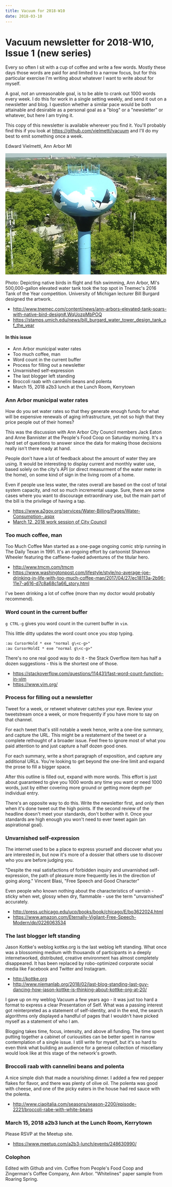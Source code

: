 ```yaml
---
title: Vacuum for 2018-W10
date: 2018-03-10
---
```

# Vacuum newsletter for 2018-W10, Issue 1 (new series)

Every so often I sit with a cup of coffee and write a few words.
Mostly these days those words are paid for and limited to a narrow
focus, but for this particular exercise I'm writing about whatever
I want to write about for myself. 

A goal, not an unreasonable goal, is to be able to crank out 1000
words every week. I do this for work in a single setting weekly,
and send it out on a newsletter and blog. I question whether a
similar pace would be both attainable and desirable as a personal
goal as a "blog" or a "newsletter" or whatever, but here I am trying it.

This copy of this newsletter is available wherever you find it.
You'll probably find this if you look at https://github.com/vielmetti/vacuum 
and I'll do my best to emit something once a week.

Edward Vielmetti, Ann Arbor MI

![Ann Arbor water tank](https://github.com/vielmetti/vacuum/blob/master/photos/2018/Tnemec2016TankofYearAnnArbor_600.jpg)

Photo: Depicting native birds in flight and fish swimming, Ann
Arbor, MI's 500,000-gallon elevated water tank took the top spot
in Tnemec's 2016 Tank of the Year competition. University of
Michigan lecturer Bill Burgard designed the artwork.

* http://www.tnemec.com/content/news/ann-arbors-elevated-tank-soars-with-native-bird-design#.WqUozpMbPOQ
* https://stamps.umich.edu/news/bill_burgard_water_tower_design_tank_of_the_year

#### In this issue

* Ann Arbor municipal water rates
* Too much coffee, man
* Word count in the current buffer
* Process for filling out a newsletter
* Unvarnished self-expression
* The last blogger left standing
* Broccoli raab with cannelini beans and polenta
* March 15, 2018 a2b3 lunch at the Lunch Room, Kerrytown

### Ann Arbor municipal water rates

How do you set water rates so that they generate enough funds
for what will be expensive renewals of aging infrastructure,
yet not so high that they price people out of their homes?

This was the discussion with Ann Arbor City Council members
Jack Eaton and Anne Bannister at
the People's Food Coop on Saturday morning. It's a hard set of questions to
answer since the data for making those decisions really isn't
there ready at hand.

People don't have a lot of feedback about the amount of water they
are using. It would be interesting to display current and monthly
water use, based solely on the city's API (or direct measurment of
the water meter in the home), on some kind of sign in the living room
of a home.

Even if people use less water, the rates overall are based on
the cost of total system capacity, and not so much incremental
usage. Sure, there are some cases where you want to discourage
extraordinary use, but the main part of the bill is the privilege
of having a tap.

* https://www.a2gov.org/services/Water-Billing/Pages/Water-Consumption-.aspx
* [March 12, 2018 work session of City Council](http://a2gov.legistar.com/LegislationDetail.aspx?ID=3359068&GUID=A8CD195A-9022-498C-B79D-B7C229CD2698&Options=&Search=)

### Too much coffee, man

Too Much Coffee Man started as a one-page ongoing comic strip running in The Daily Texan in 1991.
It's an ongoing effort by cartoonist Shannon Wheeler featuring the caffiene-fueled
adventures of the titular hero.

* http://www.tmcm.com/tmcm
* https://www.washingtonpost.com/lifestyle/style/no-average-joe-drinking-in-life-with-too-much-coffee-man/2017/04/27/ec18113a-2b96-11e7-a616-d7c8a68c1a66_story.html

I've been drinking a lot of coffee (more than my doctor
would probably recommend).

### Word count in the current buffer

`g CTRL-g` gives you word count in the current buffer in `vim`.

This little ditty updates the word count once you stop typing.

```
:au CursorHold * exe "normal g\<c-g>"
:au CursorHoldI * exe "normal g\<c-g>"
```

There's no one real good way to do it - the Stack Overflow item
has half a dozen suggestions - this is the shortest one of those.

* https://stackoverflow.com/questions/114431/fast-word-count-function-in-vim
* https://www.vim.org/

### Process for filling out a newsletter

Tweet for a week, or retweet whatever catches your eye.
Review your tweetstream once a week, or more frequently
if you have more to say on that channel.

For each tweet that's still notable a week hence, write a one-line
summary, and capture the URL. This might be a restatement
of the tweet or a complete rethought of a broader issue.
Feel free to ignore most of what you paid attention to
and just capture a half dozen good ones.

For each summary, write a short paragraph of exposition, and capture
any additional URLs. You're looking to get beyond the one-line
limit and expand the prose to fill a bigger space.

After this outline is filled out, expand with more words.
This effort is just about guaranteed to give you 1000 words
any time you want or need 1000 words, just by either covering
more ground or getting more depth per individual entry.

There's an opposite way to do this. Write the newsletter first, and
only then when it's done tweet out the high points. If the second
review of the headline doesn't meet your standards, don't bother with
it. Once your standards are high enough you won't need to ever tweet
again (an aspirational goal).

### Unvarnished self-expression

The internet used to be a place to express yourself and discover
what you are interested in, but now it's more of a dossier that
others use to discover who you are before judging you.

"Despite the real satisfactions of forbidden inquiry and unvarnished
self-expression, the path of pleasure more frequently lies in the
direction of going along." Vincent Blasi, "Free Speech and Good Character"

Even people who known nothing about the characteristics of
varnish - sticky when wet, glossy when dry, flammable - use the term "unvarnished" accurately.

* http://press.uchicago.edu/ucp/books/book/chicago/E/bo3622024.html
* https://www.amazon.com/Eternally-Vigilant-Free-Speech-Modern/dp/0226063534

### The last blogger left standing

Jason Kottke's weblog kottke.org is the last weblog left
standing. What once was a blossoming medium with thousands
of participants in a deeply internetworked, distributed,
creative environment has almost completely disappeared. 
It has been replaced by robo-optimized corporate social media like Facebook
and Twitter and Instagram.

* http://kottke.org
* http://www.niemanlab.org/2018/02/last-blog-standing-last-guy-dancing-how-jason-kottke-is-thinking-about-kottke-org-at-20/

I gave up on my weblog Vacuum a few years ago - it was just
too hard a format to express a clear Presentation of Self.
What was a passing interest got reinterpreted as a statement
of self-identity, and in the end, the search algorithms only
displayed a handful of pages that I wouldn't have picked myself
as a statement of who I am.

Blogging takes time, focus, intensity, and above all funding.
The time spent putting together a cabinet of curiousities can
be better spent in narrow contemplation of a single issue.
I still write for myself, but it's so hard to even think
what building an audience for a general collection of
miscellany would look like at this stage of the network's growth.

### Broccoli raab with cannelini beans and polenta

A nice simple dish that made a nourishing dinner. I added a few
red pepper flakes for flavor, and there was plenty of olive oil.
The polenta was good with cheese, and one of the picky eaters
in the house had red sauce with the polenta.

* http://www.ciaoitalia.com/seasons/season-2200/episode-2221/broccoli-rabe-with-white-beans

### March 15, 2018 a2b3 lunch at the Lunch Room, Kerrytown

Please RSVP at the Meetup site. 

* https://www.meetup.com/a2b3-lunch/events/248630990/

### Colophon


Edited with Github and vim. Coffee from People's Food Coop
and Zingerman's Coffee Company, Ann Arbor. "Whitelines"
paper sample from Roaring Spring. 
